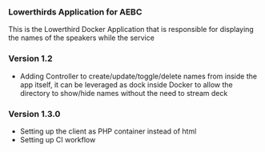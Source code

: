### Lowerthirds Application for AEBC

This is the Lowerthird Docker Application that is responsible for displaying the names of the speakers while the service

### Version 1.2

- Adding Controller to create/update/toggle/delete names from inside the app itself, it can be leveraged as dock inside Docker to allow the directory to show/hide names without the need to stream deck

### Version 1.3.0

- Setting up the client as PHP container instead of html
- Setting up CI workflow
